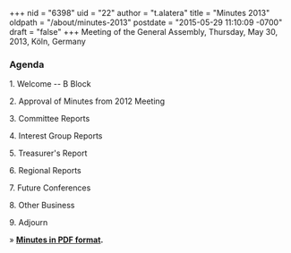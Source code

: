 +++
nid = "6398"
uid = "22"
author = "t.alatera"
title = "Minutes 2013"
oldpath = "/about/minutes-2013"
postdate = "2015-05-29 11:10:09 -0700"
draft = "false"
+++
Meeting of the General Assembly, Thursday, May 30, 2013, Köln, Germany

### **Agenda**

1\. Welcome -- B Block

2\. Approval of Minutes from 2012 Meeting

3\. Committee Reports

4\. Interest Group Reports

5\. Treasurer's Report

6\. Regional Reports

7\. Future Conferences

8\. Other Business

9\. Adjourn

» **[Minutes in PDF
format](/sites/default/files/agm13_minutes_approved.pdf).**
